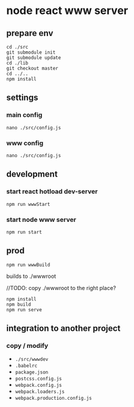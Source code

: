 # node react www server

## prepare env
```
cd ./src
git submodule init
git submodule update
cd ./lib
git checkout master
cd ../..
npm install
```

## settings
### main config
```
nano ./src/config.js
```
### www config
```
nano ./src/config.js
```

## development
### start react hotload dev-server
```
npm run wwwStart
```
### start node www server
```
npm run start
```

## prod
```
npm run wwwBuild
```
builds to ./wwwroot

//TODO: copy ./wwwroot to the right place?
```
npm install
npm build
npm run serve
```

## integration to another project
### copy / modify
* `./src/wwwdev`
* `.babelrc`
* `package.json`
* `postcss.config.js`
* `webpack.config.js`
* `webpack.loaders.js`
* `webpack.production.config.js`
